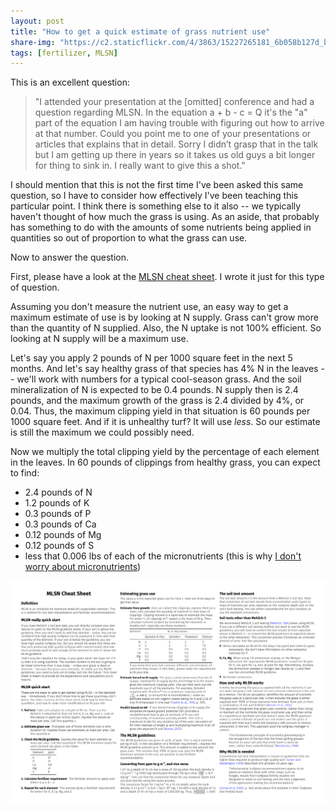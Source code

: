 ```yaml
---
layout: post
title: "How to get a quick estimate of grass nutrient use"
share-img: "https://c2.staticflickr.com/4/3863/15227265181_6b058b127d_b_d.jpg"
tags: [fertilizer, MLSN]
---
```


This is an excellent question:

> "I attended your presentation at the [omitted] conference and had a question regarding MLSN. In the equation a + b - c = Q it's the "a" part of the equation I am having trouble with figuring out how to arrive at that number. Could you point me to one of your presentations or articles that explains that in detail. Sorry I didn’t grasp that in the talk but I am getting up there in years so it takes us old guys a bit longer for thing to sink in.  I really want to give this a shot."

I should mention that this is not the first time I've been asked this same question, so I have to consider how effectively I've been teaching this particular point. I think there is something else to it also -- we typically haven't thought of how much the grass is using. As an aside, that probably has something to do with the amounts of some nutrients being applied in quantities so out of proportion to what the grass can use.

Now to answer the question. 

First, please have a look at the [MLSN cheat sheet](http://www.asianturfgrass.com/2018-02-03-new-mlsn-cheat-sheet/). I wrote it just for this type of question.

Assuming you don't measure the nutrient use, an easy way to get a maximum estimate of use is by looking at N supply. Grass can't grow more than the quantity of N supplied. Also, the N uptake is not 100% efficient. So looking at N supply will be a maximum use. 

Let's say you apply 2 pounds of N per 1000 square feet in the next 5 months. And let's say healthy grass of that species has 4% N in the leaves -- we'll work with numbers for a typical cool-season grass. And the soil mineralization of N is expected to be 0.4 pounds. N supply then is 2.4 pounds, and the maximum growth of the grass is 2.4 divided by 4%, or 0.04. Thus, the maximum clipping yield in that situation is 60 pounds per 1000 square feet. And if it is unhealthy turf? It will use *less*. So our estimate is still the maximum we could possibly need.

Now we multiply the total clipping yield by the percentage of each element in the leaves. In 60 pounds of clippings from healthy grass, you can expect to find:

* 2.4 pounds of N
* 1.2 pounds of K
* 0.3 pounds of P
* 0.3 pounds of Ca
* 0.12 pounds of Mg
* 0.12 pounds of S
* less that 0.006 lbs of each of the micronutrients (this is why [I don't worry about micronutrients](http://www.blog.asianturfgrass.com/2017/01/why-i-dont-worry-about-micronutrients.html))

![mlsn cheat sheet image](/img/mlsn_cheat_sheet1.png)


